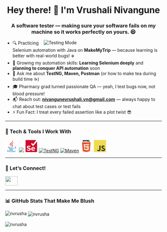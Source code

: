 <h1 align="center">Hey there! 👋 I'm Vrushali Nivangune</h1>
<h3 align="center">A software tester — making sure your software fails on my machine so it works perfectly on yours. 😄</h3>

<img align="right" alt="Testing Mode" width="380" src="https://i.pinimg.com/originals/e7/26/c7/e726c74ac081eed50feee1433d12c998.gif">

- 🔍 Practicing Selenium automation with Java on **MakeMyTrip** — because learning is better with real-world bugs! ✈️ 
- 🌱 Growing my automation skills: **Learning Selenium deeply** and **planning to conquer API automation** soon  
- 💬 Ask me about **TestNG, Maven, Postman** (or how to make tea during build time ☕)  
- 🎓 Pharmacy grad turned passionate QA — yeah, I test bugs now, not blood pressure!  
- 📬 Reach out: **nivangunevrushali.vn@gmail.com** — always happy to chat about test cases or test fails  
- ⚡ Fun Fact: I treat every failed assertion like a plot twist 😎


---

<h3 align="left">🧩 Tech & Tools I Work With</h3>

<p align="left">
  <a href="#"><img src="https://raw.githubusercontent.com/devicons/devicon/master/icons/java/java-original.svg" width="40" /></a>
  <a href="#"><img src="https://www.vectorlogo.zone/logos/getpostman/getpostman-icon.svg" width="40" /></a>
  <a href="#"><img src="https://raw.githubusercontent.com/devicons/devicon/master/icons/selenium/selenium-original.svg" width="40" /></a>
  <a href="#"><img src="https://avatars.githubusercontent.com/u/12528662?s=200&v=4" width="40" title="TestNG"/></a>
  <a href="#"><img src="https://encrypted-tbn0.gstatic.com/images?q=tbn:ANd9GcQ7j-TME_dex1aKFg4hd_6CTsxZx_duYzmVkkbNA6Foz6XV-LrMtqSIKHmdcxS3B_h-kG4&usqp=CAU" width="40" title="Maven"/></a>
  <a href="#"><img src="https://raw.githubusercontent.com/devicons/devicon/master/icons/html5/html5-original-wordmark.svg" width="40" /></a>
  <a href="#"><img src="https://raw.githubusercontent.com/devicons/devicon/master/icons/javascript/javascript-original.svg" width="40" /></a>
</p>

---

<h3 align="left">🔗 Let’s Connect!</h3>

<p align="left">
<a href="https://www.linkedin.com/in/vrushali-nivangune-a256831b0/" target="blank">
<img align="center" src="https://raw.githubusercontent.com/rahuldkjain/github-profile-readme-generator/master/src/images/icons/Social/linked-in-alt.svg" height="30" width="40" />
</a>
</p>

---

<h3>📊 GitHub Stats That Make Me Blush</h3>

<p><img align="left" src="https://github-readme-stats.vercel.app/api/top-langs?username=nvrusha&show_icons=true&locale=en&layout=compact" alt="nvrusha" /></p>

<p>&nbsp;<img align="center" src="https://github-readme-stats.vercel.app/api?username=nvrusha&show_icons=true&locale=en" alt="nvrusha" /></p>

<p><img align="center" src="https://github-readme-streak-stats.herokuapp.com/?user=nvrusha&" alt="nvrusha" /></p>
